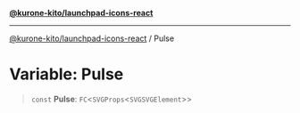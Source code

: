 [**@kurone-kito/launchpad-icons-react**](../README.md)

***

[@kurone-kito/launchpad-icons-react](../globals.md) / Pulse

# Variable: Pulse

> `const` **Pulse**: `FC`\<`SVGProps`\<`SVGSVGElement`\>\>
